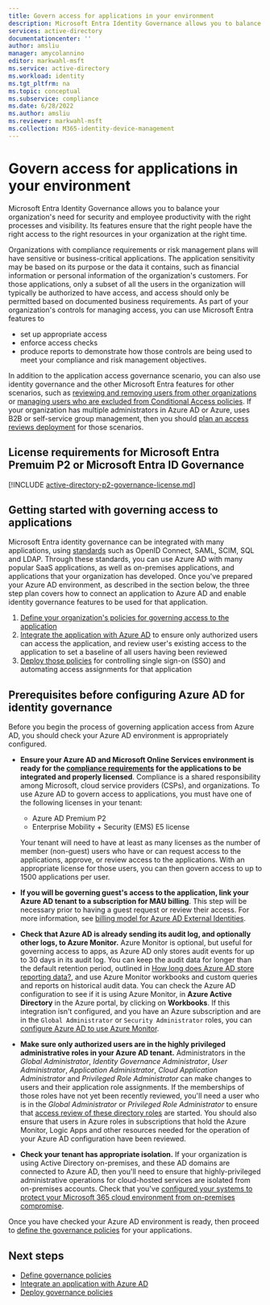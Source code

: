 ```yaml
---
title: Govern access for applications in your environment
description: Microsoft Entra Identity Governance allows you to balance your organization's need for security and employee productivity with the right processes and visibility.  These features can be used for your existing business critical third party on-premises and cloud-based applications.
services: active-directory
documentationcenter: ''
author: amsliu
manager: amycolannino
editor: markwahl-msft
ms.service: active-directory
ms.workload: identity
ms.tgt_pltfrm: na
ms.topic: conceptual
ms.subservice: compliance
ms.date: 6/28/2022
ms.author: amsliu
ms.reviewer: markwahl-msft
ms.collection: M365-identity-device-management
---
```


# Govern access for applications in your environment

Microsoft Entra Identity Governance allows you to balance your organization's need for security and employee productivity with the right processes and visibility. Its features ensure that the right people have the right access to the right resources in your organization at the right time.

Organizations with compliance requirements or risk management plans will have sensitive or business-critical applications. The application sensitivity may be based on its purpose or the data it contains, such as financial information or personal information of the organization's customers. For those applications, only a subset of all the users in the organization will typically be authorized to have access, and access should only be permitted based on documented business requirements.  As part of your organization's controls for managing access, you can use Microsoft Entra features to

* set up appropriate access
* enforce access checks
* produce reports to demonstrate how those controls are being used to meet your compliance and risk management objectives.

In addition to the application access governance scenario, you can also use identity governance and the other Microsoft Entra features for other scenarios, such as [reviewing and removing users from other organizations](../governance/access-reviews-external-users.md) or [managing users who are excluded from Conditional Access policies](../governance/conditional-access-exclusion.md).  If your organization has multiple administrators in Azure AD or Azure, uses B2B or self-service group management, then you should [plan an access reviews deployment](deploy-access-reviews.md) for those scenarios.

## License requirements for Microsoft Entra Premuim P2 or Microsoft Entra ID Governance
[!INCLUDE [active-directory-p2-governance-license.md](../../../includes/active-directory-p2-governance-license.md)]

## Getting started with governing access to applications

Microsoft Entra identity governance can be integrated with many applications, using [standards](../fundamentals/auth-sync-overview.md) such as OpenID Connect, SAML, SCIM, SQL and LDAP.  Through these standards, you can use Azure AD  with many popular SaaS applications, as well as on-premises applications, and applications that your organization has developed. Once you've prepared your Azure AD environment, as described in the section below, the three step plan covers how to connect an application to Azure AD and enable identity governance features to be used for that application.

1. [Define your organization's policies for governing access to the application](identity-governance-applications-define.md)
1. [Integrate the application with Azure AD](identity-governance-applications-integrate.md) to ensure only authorized users can access the application, and review user's existing access to the application to set a baseline of all users having been reviewed
1. [Deploy those policies](identity-governance-applications-deploy.md) for controlling single sign-on (SSO) and automating access assignments for that application

## Prerequisites before configuring Azure AD for identity governance

Before you begin the process of governing application access from Azure AD, you should check your Azure AD environment is appropriately configured.

* **Ensure your Azure AD and Microsoft Online Services environment is ready for the [compliance requirements](../standards/standards-overview.md) for the applications to be integrated and properly licensed**.  Compliance is a shared responsibility among Microsoft, cloud service providers (CSPs), and organizations.  To use Azure AD to govern access to applications, you must have one of the following licenses in your tenant:

  * Azure AD Premium P2
  * Enterprise Mobility + Security (EMS) E5 license

   Your tenant will need to have at least as many licenses as the number of member (non-guest) users who have or can request access to the applications, approve, or review access to the applications.  With an appropriate license for those users, you can then govern access to up to 1500 applications per user.

* **If you will be governing guest's access to the application, link your Azure AD tenant to a subscription for MAU billing**. This step will be necessary prior to having a guest request or review their access. For more information, see [billing model for Azure AD External Identities](../external-identities/external-identities-pricing.md).

* **Check that Azure AD is already sending its audit log, and optionally other logs, to Azure Monitor.** Azure Monitor is optional, but useful for governing access to apps, as Azure AD only stores audit events for up to 30 days in its audit log. You can keep the audit data for longer than the default retention period, outlined in [How long does Azure AD store reporting data?](../reports-monitoring/reference-reports-data-retention.md), and use Azure Monitor workbooks and custom queries and reports on historical audit data. You can check the Azure AD configuration to see if it is using Azure Monitor, in **Azure Active Directory** in the Azure portal, by clicking on **Workbooks**. If this integration isn't configured, and you have an Azure subscription and are in the `Global Administrator` or `Security Administrator` roles, you can [configure Azure AD to use Azure Monitor](../governance/entitlement-management-logs-and-reporting.md).

* **Make sure only authorized users are in the highly privileged administrative roles in your Azure AD tenant.** Administrators in the *Global Administrator*, *Identity Governance Administrator*, *User Administrator*, *Application Administrator*, *Cloud Application Administrator* and *Privileged Role Administrator* can make changes to users and their application role assignments.  If the memberships of those roles have not yet been recently reviewed, you'll need a user who is in the *Global Administrator* or *Privileged Role Administrator* to ensure that [access review of these directory roles](../privileged-identity-management/pim-create-azure-ad-roles-and-resource-roles-review.md) are started.  You should also ensure that users in Azure roles in subscriptions that hold the Azure Monitor, Logic Apps and other resources needed for the operation of your Azure AD configuration have been reviewed.

* **Check your tenant has appropriate isolation.** If your organization is using Active Directory on-premises, and these AD domains are connected to Azure AD, then you'll need to ensure that highly-privileged administrative operations for cloud-hosted services are isolated from on-premises accounts. Check that you've [configured your systems to protect your Microsoft 365 cloud environment from on-premises compromise](../fundamentals/protect-m365-from-on-premises-attacks.md).

Once you have checked your Azure AD environment is ready, then proceed to [define the governance policies](identity-governance-applications-define.md) for your applications.

## Next steps

- [Define governance policies](identity-governance-applications-define.md)
- [Integrate an application with Azure AD](identity-governance-applications-integrate.md)
- [Deploy governance policies](identity-governance-applications-deploy.md)

